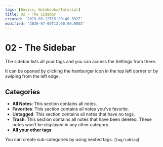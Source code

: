 ```yaml
---
tags: [Basics, Notebooks/Tutorial]
title: 02 - The Sidebar
created: '2019-03-12T15:20:40.392Z'
modified: '2020-07-05T12:00:00.000Z'
---
```


# 02 - The Sidebar

The sidebar lists all your tags and you can access the Settings from there.

It can be opened by clicking the hamburger icon in the top left corner or by swiping from the left edge.


## Categories

- **All Notes**: This section contains all notes.
- **Favorites**: This section contains all notes you've favorite.
- **Untagged**: This section contains all notes that have no tags.
- **Trash**: This section contains all notes that have been deleted. These notes won't be displayed in any other category.
- **All your other tags**

You can create sub-categories by using nested tags. (`tag/subtag`)
